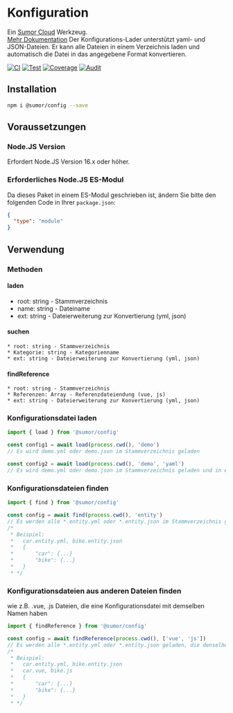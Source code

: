 # Konfiguration

Ein [Sumor Cloud](https://sumor.cloud) Werkzeug.  
[Mehr Dokumentation](https://sumor.cloud) Der Konfigurations-Lader unterstützt yaml- und JSON-Dateien. Er kann alle Dateien in einem Verzeichnis laden und automatisch die Datei in das angegebene Format konvertieren.

[![CI](https://github.com/sumor-cloud/config/actions/workflows/ci.yml/badge.svg)](https://github.com/sumor-cloud/config/actions/workflows/ci.yml)
[![Test](https://github.com/sumor-cloud/config/actions/workflows/ut.yml/badge.svg)](https://github.com/sumor-cloud/config/actions/workflows/ut.yml)
[![Coverage](https://github.com/sumor-cloud/config/actions/workflows/coverage.yml/badge.svg)](https://github.com/sumor-cloud/config/actions/workflows/coverage.yml)
[![Audit](https://github.com/sumor-cloud/config/actions/workflows/audit.yml/badge.svg)](https://github.com/sumor-cloud/config/actions/workflows/audit.yml)

## Installation

```bash
npm i @sumor/config --save
```

## Voraussetzungen

### Node.JS Version

Erfordert Node.JS Version 16.x oder höher.

### Erforderliches Node.JS ES-Modul

Da dieses Paket in einem ES-Modul geschrieben ist, ändern Sie bitte den folgenden Code in Ihrer `package.json`:

```json
{
  "type": "module"
}
```

## Verwendung

### Methoden

#### laden

- root: string - Stammverzeichnis
- name: string - Dateiname
- ext: string - Dateierweiterung zur Konvertierung (yml, json)

#### suchen

    * root: string - Stammverzeichnis
    * Kategorie: string - Kategorienname
    * ext: string - Dateierweiterung zur Konvertierung (yml, json)

#### findReference

    * root: string - Stammverzeichnis
    * Referenzen: Array - Referenzdateiendung (vue, js)
    * ext: string - Dateierweiterung zur Konvertierung (yml, json)

### Konfigurationsdatei laden

```javascript
import { load } from '@sumor/config'

const config1 = await load(process.cwd(), 'demo')
// Es wird demo.yml oder demo.json im Stammverzeichnis geladen

const config2 = await load(process.cwd(), 'demo', 'yaml')
// Es wird demo.yml oder demo.json im Stammverzeichnis geladen und in eine YAML-Formatdatei konvertiert
```

### Konfigurationsdateien finden

```javascript
import { find } from '@sumor/config'

const config = await find(process.cwd(), 'entity')
// Es werden alle *.entity.yml oder *.entity.json im Stammverzeichnis geladen
/*
 * Beispiel:
 *   car.entity.yml, bike.entity.json
 *   {
 *       "car": {...}
 *       "bike": {...}
 *   }
 * */
```

### Konfigurationsdateien aus anderen Dateien finden

wie z.B. .vue, .js Dateien, die eine Konfigurationsdatei mit demselben Namen haben

```javascript
import { findReference } from '@sumor/config'

const config = await findReference(process.cwd(), ['vue', 'js'])
// Es werden alle *.entity.yml oder *.entity.json geladen, die denselben Namen wie *.vue oder *.js im Stammverzeichnis haben
/*
 * Beispiel:
 *   car.entity.yml, bike.entity.json
 *   car.vue, bike.js
 *   {
 *       "car": {...}
 *       "bike": {...}
 *   }
 * */
```